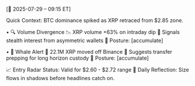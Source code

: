 [📆 2025-07-29 – 09:15 ET]

Quick Context: BTC dominance spiked as XRP retraced from $2.85 zone.

• 🔍 Volume Divergence
📉 XRP volume +63% on intraday dip
🎯 Signals stealth interest from asymmetric wallets
🧭 Posture: [accumulate]

• 🐋 Whale Alert
🔄 22.1M XRP moved off Binance
🧠 Suggests transfer prepping for long horizon custody
🧭 Posture: [accumulate]

📈 Entry Radar Status: Valid for $2.60 - $2.72 range
🧠 Daily Reflection: Size flows in shadows before headlines catch on.
